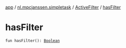 [app](../../index.md) / [nl.mpcjanssen.simpletask](../index.md) / [ActiveFilter](index.md) / [hasFilter](.)

# hasFilter

`fun hasFilter(): `[`Boolean`](https://kotlinlang.org/api/latest/jvm/stdlib/kotlin/-boolean/index.html)